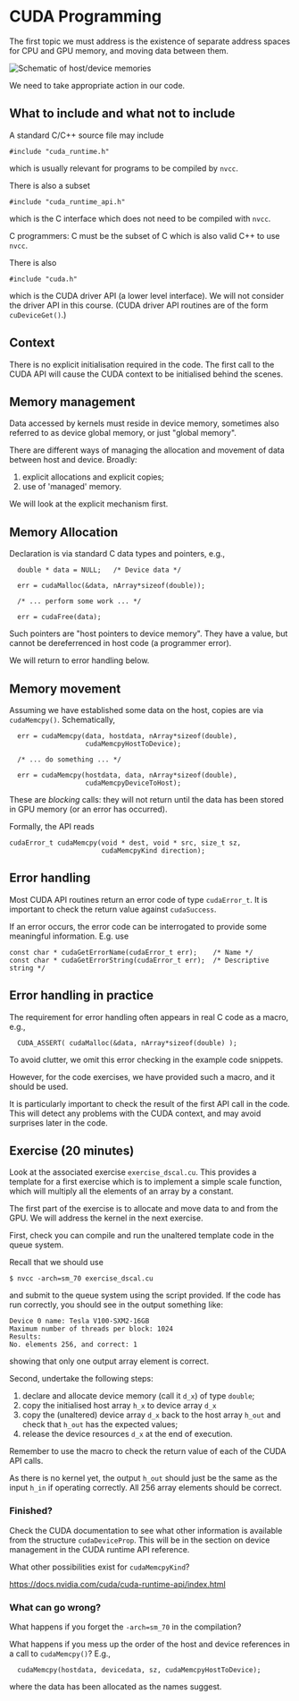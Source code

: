 # CUDA Programming

The first topic we must address is the existence of separate address
spaces for CPU and GPU memory, and moving data between them.

![Schematic of host/device memories](../images/ks-schematic-memory-transfer.svg)


We need to take appropriate action in our code.


## What to include and what not to include

A standard C/C++ source file may include
```
#include "cuda_runtime.h"
```
which is usually relevant for programs to be compiled by `nvcc`.


There is also a subset
```
#include "cuda_runtime_api.h"
```
which is the C interface which does not need to be compiled with `nvcc`.

C programmers: C must be the subset of C which is also valid C++ to
use `nvcc`.


There is also
```
#include "cuda.h"
```
which is the CUDA driver API (a lower level interface). We will not
consider the driver API in this course. (CUDA driver API routines
are of the form `cuDeviceGet()`.)

## Context

There is no explicit initialisation required in the code. The first
call to the CUDA API will cause the CUDA context to be initialised
behind the scenes.



## Memory management

Data accessed by kernels must reside in device memory, sometimes also
referred to as device global memory, or just "global memory".

There are different ways of managing the allocation and movement
of data between host and device. Broadly:

1. explicit allocations and explicit copies;
2. use of 'managed' memory.

We will look at the explicit mechanism first.


## Memory Allocation

Declaration is via standard C data types and pointers, e.g.,

```
  double * data = NULL;   /* Device data */

  err = cudaMalloc(&data, nArray*sizeof(double));

  /* ... perform some work ... */

  err = cudaFree(data);
```

Such pointers are "host pointers to device memory". They have a value,
but cannot be dereferrenced in host code (a programmer error).

We will return to error handling below.

## Memory movement

Assuming we have established some data on the host, copies are
via `cudaMemcpy()`. Schematically,
```
  err = cudaMemcpy(data, hostdata, nArray*sizeof(double),
                   cudaMemcpyHostToDevice);

  /* ... do something ... */

  err = cudaMemcpy(hostdata, data, nArray*sizeof(double),
                   cudaMemcpyDeviceToHost);
```

These are *blocking* calls: they will not return until the data has been
stored in GPU memory (or an error has occurred).

Formally, the API reads
```
cudaError_t cudaMemcpy(void * dest, void * src, size_t sz,
                       cudaMemcpyKind direction);
```

## Error handling

Most CUDA API routines return an error code of type `cudaError_t`.
It is important to check the return value against `cudaSuccess`.

If an error occurs, the error code can be interrogated to provide
some meaningful information. E.g. use
```
const char * cudaGetErrorName(cudaError_t err);    /* Name */
const char * cudaGetErrorString(cudaError_t err);  /* Descriptive string */
```

## Error handling in practice

The requirement for error handling often appears in real C code
as a macro, e.g.,
```
  CUDA_ASSERT( cudaMalloc(&data, nArray*sizeof(double) );
```

To avoid clutter, we omit this error checking in the example
code snippets.

However, for the code exercises, we have provided such a macro, and
it should be used.

It is particularly important to check the result of the first API
call in the code. This will detect any problems with the CUDA
context, and may avoid surprises later in the code.


## Exercise (20 minutes)

Look at the associated exercise `exercise_dscal.cu`. This provides a template
for a first exercise which is to implement a simple scale function,
which will multiply all the elements of an array by a constant.

The first part of the exercise is to allocate and move data to and
from the GPU. We will address the kernel in the next exercise.

First, check you can compile and run the unaltered template code in
the queue system.

Recall that we should use
```
$ nvcc -arch=sm_70 exercise_dscal.cu
```
and submit to the queue system using the script provided. If the code has run
correctly, you should see in the output something like:
```
Device 0 name: Tesla V100-SXM2-16GB
Maximum number of threads per block: 1024
Results:
No. elements 256, and correct: 1
```
showing that only one output array element is correct.

Second, undertake the following steps:

1. declare and allocate device memory (call it `d_x`) of type `double`;
2. copy the initialised host array `h_x` to device array `d_x`
3. copy the (unaltered) device array `d_x` back to the host array `h_out`
    and check that `h_out` has the expected values;
4. release the device resources `d_x` at the end of execution.

Remember to use the macro to check the return value of each of the CUDA
API calls.

As there is no kernel yet, the output `h_out` should just be the same
as the input `h_in` if operating correctly. All 256 array elements
should be correct.

### Finished?

Check the CUDA documentation to see what other information is available
from the structure `cudaDeviceProp`. This will be in the section on
device management in the CUDA runtime API reference.

What other possibilities exist for `cudaMemcpyKind`?

https://docs.nvidia.com/cuda/cuda-runtime-api/index.html

### What can go wrong?

What happens if you forget the `-arch=sm_70` in the compilation?

What happens if you mess up the order of the host and device references in
a call to `cudaMemcpy()`? E.g.,
```
  cudaMemcpy(hostdata, devicedata, sz, cudaMemcpyHostToDevice);
```
where the data has been allocated as the names suggest.
